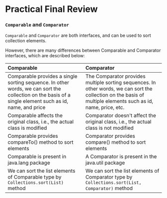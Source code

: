 # Practical Final Review

### `Comparable` and `Comparator`

`Comparable` and `Comparator` are both interfaces, and can be used to sort collection elements.

However, there are many differences between Comparable and Comparator interfaces, which are described below:

|Comparable|Comparator|
|:--|:--|
|Comparable provides a single sorting sequence. In other words, we can sort the collection on the basis of a single element such as id, name, and price|The Comparator provides multiple sorting sequences. In other words, we can sort the collection on the basis of multiple elements such as id, name, price, etc.|
|Comparable affects the original class, i.e., the actual class is modified|Comparator doesn't affect the original class, i.e., the actual class is not modified|
|Comparable provides compareTo() method to sort elements|Comparator provides compare() method to sort elements|
|Comparable is present in java.lang package|A Comparator is present in the java.util package|
|We can sort the list elements of Comparable type by `Collections.sort(List)` method|We can sort the list elements of Comparator type by `Collections.sort(List, Comparator)` method|

### 
